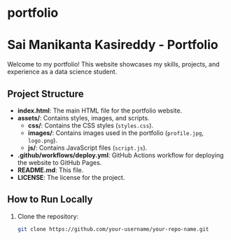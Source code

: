# portfolio
# Sai Manikanta Kasireddy - Portfolio

Welcome to my portfolio! This website showcases my skills, projects, and experience as a data science student.

## Project Structure

- **index.html**: The main HTML file for the portfolio website.
- **assets/**: Contains styles, images, and scripts.
  - **css/**: Contains the CSS styles (`styles.css`).
  - **images/**: Contains images used in the portfolio (`profile.jpg`, `logo.png`).
  - **js/**: Contains JavaScript files (`script.js`).
- **.github/workflows/deploy.yml**: GitHub Actions workflow for deploying the website to GitHub Pages.
- **README.md**: This file.
- **LICENSE**: The license for the project.

## How to Run Locally

1. Clone the repository:
   ```sh
   git clone https://github.com/your-username/your-repo-name.git

